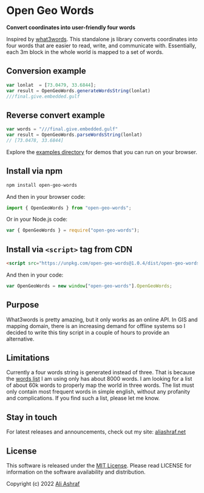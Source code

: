 # Open Geo Words

**Convert coordinates into user-friendly four words**

Inspired by [what3words](https://what3words.com). This standalone js library converts coordinates into four words that are easier to read, write, and communicate with. Essentially, each 3m block in the whole world is mapped to a set of words. 

## Conversion example

```js
var lonlat  = [73.0479, 33.6844];
var result = OpenGeoWords.generateWordsString(lonlat)
///final.give.embedded.gulf
```

## Reverse convert example

```js
var words = "///final.give.embedded.gulf"
var result = OpenGeoWords.parseWordsString(lonlat)
// [73.0478, 33.6844]
```

Explore the [examples directory](/examples) for demos that you can run on your browser.

## Install via npm

```sh
npm install open-geo-words
```

And then in your browser code:

```js
import { OpenGeoWords } from "open-geo-words";
```

Or in your Node.js code:

```js
var { OpenGeoWords } = require("open-geo-words");
```

## Install via `<script>` tag from CDN

```html
<script src="https://unpkg.com/open-geo-words@1.0.4/dist/open-geo-words.js"></script>
```

And then in your code:

```js
var OpenGeoWords = new window["open-geo-words"].OpenGeoWords;
```

## Purpose

What3words is pretty amazing, but it only works as an online API. In GIS and mapping domain, there is an increasing demand for offline systems so I decided to write this tiny script in a couple of hours to provide an alternative.

## Limitations

Currently a four words string is generated instead of three. That is because the [words list](src/corpus.js) I am using only has about 8000 words. I am looking for a list of about 60k words to properly map the world in three words. The list must only contain most frequent words in simple english, without any profanity and complications. If you find such a list, please let me know.

## Stay in touch

For latest releases and announcements, check out my site: [aliashraf.net](http://aliashraf.net)

## License

This software is released under the [MIT License](LICENSE). Please read LICENSE for information on the
software availability and distribution.

Copyright (c) 2022 [Ali Ashraf](http://aliashraf.net)